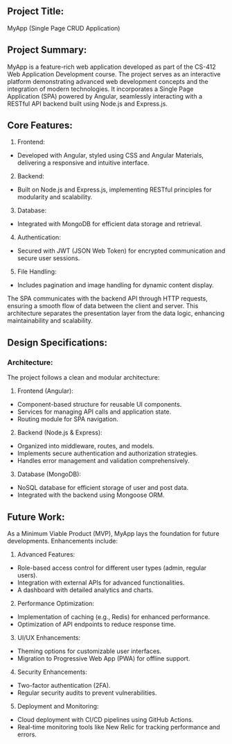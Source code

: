 ## Project Title:

MyApp (Single Page CRUD Application)

## Project Summary:

MyApp is a feature-rich web application developed as part of the CS-412 Web Application Development course.  The project serves as an interactive platform demonstrating advanced web development concepts and the integration of modern technologies. It incorporates a Single Page Application (SPA) powered by Angular, seamlessly interacting
with a RESTful API backend built using Node.js and Express.js.

## Core Features:

1. Frontend:
- Developed with Angular, styled using CSS and Angular Materials, delivering a responsive and intuitive interface.

2. Backend:
- Built on Node.js and Express.js, implementing RESTful principles for modularity and scalability.

3. Database:
- Integrated with MongoDB for efficient data storage and retrieval.

4. Authentication:
- Secured with JWT (JSON Web Token) for encrypted communication and secure user sessions.

5. File Handling:
- Includes pagination and image handling for dynamic content display.

The SPA communicates with the backend API through HTTP requests, ensuring a smooth flow of data between the client and server. This architecture separates the presentation layer from the data logic, enhancing maintainability and scalability.


## Design Specifications:

### Architecture:
The project follows a clean and modular architecture:
1. Frontend (Angular):
- Component-based structure for reusable UI components.
- Services for managing API calls and application state.
- Routing module for SPA navigation.
2. Backend (Node.js & Express):
- Organized into middleware, routes, and models.
- Implements secure authentication and authorization strategies.
- Handles error management and validation comprehensively.
3. Database (MongoDB):
- NoSQL database for efficient storage of user and post data.
- Integrated with the backend using Mongoose ORM.

## Future Work:
As a Minimum Viable Product (MVP), MyApp lays the foundation for future developments. Enhancements include:

1. Advanced Features:
- Role-based access control for different user types (admin, regular users).
- Integration with external APIs for advanced functionalities.
- A dashboard with detailed analytics and charts.

2. Performance Optimization:
- Implementation of caching (e.g., Redis) for enhanced performance.
- Optimization of API endpoints to reduce response time.

3. UI/UX Enhancements:
- Theming options for customizable user interfaces.
- Migration to Progressive Web App (PWA) for offline support.

4. Security Enhancements:
- Two-factor authentication (2FA).
- Regular security audits to prevent vulnerabilities.

5. Deployment and Monitoring:
- Cloud deployment with CI/CD pipelines using GitHub Actions.
- Real-time monitoring tools like New Relic for tracking performance and errors.
